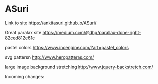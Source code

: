 # ASuri
Link to site
https://ankitasuri.github.io/ASuri/

Great paralax site
https://medium.com/@dhg/parallax-done-right-82ced812e61c

pastel colors
https://www.incengine.com/?art=pastel_colors

svg pattersn
http://www.heropatterns.com/

large image background stretching
http://www.jquery-backstretch.com/

Incoming changes:



